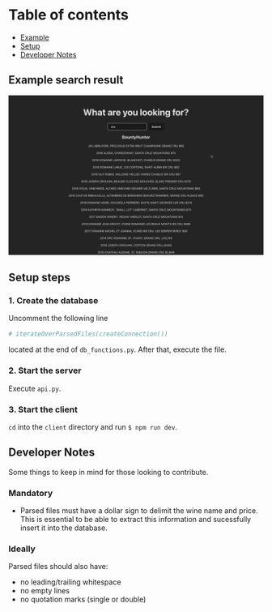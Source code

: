 # Table of contents

- [Example](#example-search-result)
- [Setup](#setup-steps)
- [Developer Notes](#developer-notes)

## Example search result

![Searching for "cru"](./project-pics/cru.png)

## Setup steps

### 1. Create the database

Uncomment the following line

```python
# iterateOverParsedFiles(createConnection())
```

located at the end of `db_functions.py`. After that, execute the file.

### 2. Start the server

Execute `api.py`.

### 3. Start the client

`cd` into the `client` directory and run `$ npm run dev`.

## Developer Notes

Some things to keep in mind for those looking to contribute.

### Mandatory

- Parsed files must have a dollar sign to delimit the wine name and price. This is essential to be able to extract this information and sucessfully insert it into the database.

### Ideally

Parsed files should also have:

- no leading/trailing whitespace
- no empty lines
- no quotation marks (single or double)
